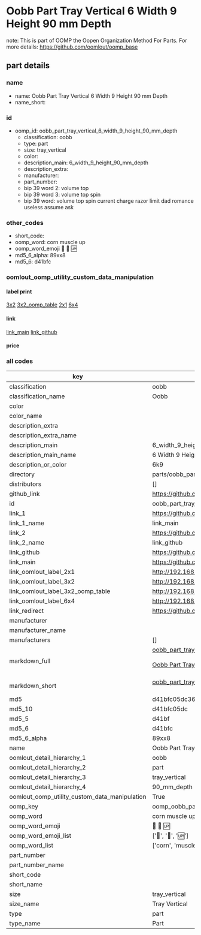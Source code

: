 # Oobb Part Tray Vertical 6 Width 9 Height 90 mm Depth  

note: This is part of OOMP the Oopen Organization Method For Parts. For more details: https://github.com/oomlout/oomp_base

##  part details
  







### name
* name: Oobb Part Tray Vertical 6 Width 9 Height 90 mm Depth
* name_short: 
### id
* oomp_id: oobb_part_tray_vertical_6_width_9_height_90_mm_depth
  * classification: oobb
  * type: part
  * size: tray_vertical
  * color: 
  * description_main: 6_width_9_height_90_mm_depth
  * description_extra: 
  * manufacturer: 
  * part_number: 
  * bip 39 word 2: volume top
  * bip 39 word 3: volume top spin
  * bip 39 word: volume top spin current charge razor limit dad romance useless assume ask

### other_codes
* short_code: 
* oomp_word: corn muscle up
* oomp_word_emoji :corn: :muscle: :up:
* md5_6_alpha: 89xx8
* md5_6: d41bfc






### oomlout_oomp_utility_custom_data_manipulation
#### label print
[3x2](http://192.168.1.245:1112/?label=oomp%2089xx8)
[3x2_oomp_table](http://192.168.1.108:1112/?label=oomp%2089xx8)
[2x1](http://192.168.1.242:1112/?label=oomp%2089xx8)
[6x4](http://192.168.1.55:1112/?label=oomp%2089xx8)    

#### link

[link_main](https://github.com/oomlout/oomlout_oomp_version_1_messy/tree/main/parts/oobb_part_tray_vertical_6_width_9_height_90_mm_depth) [link_github](https://github.com/oomlout/oomlout_oomp_version_1_messy/tree/main/parts/oobb_part_tray_vertical_6_width_9_height_90_mm_depth)                             

#### price







### all codes 
| key | value |  
| --- | --- |  
| classification | oobb |  
| classification_name | Oobb |  
| color |  |  
| color_name |  |  
| description_extra |  |  
| description_extra_name |  |  
| description_main | 6_width_9_height_90_mm_depth |  
| description_main_name | 6 Width 9 Height 90 mm Depth |  
| description_or_color | 6k9 |  
| directory | parts/oobb_part_tray_vertical_6_width_9_height_90_mm_depth |  
| distributors | [] |  
| github_link | https://github.com/oomlout/oomlout_oomp_part_src/tree/main/parts/oobb_part_tray_vertical_6_width_9_height_90_mm_depth |  
| id | oobb_part_tray_vertical_6_width_9_height_90_mm_depth |  
| link_1 | https://github.com/oomlout/oomlout_oomp_version_1_messy/tree/main/parts/oobb_part_tray_vertical_6_width_9_height_90_mm_depth |  
| link_1_name | link_main |  
| link_2 | https://github.com/oomlout/oomlout_oomp_version_1_messy/tree/main/parts/oobb_part_tray_vertical_6_width_9_height_90_mm_depth |  
| link_2_name | link_github |  
| link_github | https://github.com/oomlout/oomlout_oomp_version_1_messy/tree/main/parts/oobb_part_tray_vertical_6_width_9_height_90_mm_depth |  
| link_main | https://github.com/oomlout/oomlout_oomp_version_1_messy/tree/main/parts/oobb_part_tray_vertical_6_width_9_height_90_mm_depth |  
| link_oomlout_label_2x1 | http://192.168.1.242:1112/?label=oomp%2089xx8 |  
| link_oomlout_label_3x2 | http://192.168.1.245:1112/?label=oomp%2089xx8 |  
| link_oomlout_label_3x2_oomp_table | http://192.168.1.108:1112/?label=oomp%2089xx8 |  
| link_oomlout_label_6x4 | http://192.168.1.55:1112/?label=oomp%2089xx8 |  
| link_redirect | https://github.com/oomlout/oomlout_oomp_version_1_messy/tree/main/parts/oobb_part_tray_vertical_6_width_9_height_90_mm_depth |  
| manufacturer |  |  
| manufacturer_name |  |  
| manufacturers | [] |  
| markdown_full | [oobb_part_tray_vertical_6_width_9_height_90_mm_depth](none)<br>[](none)<br>[Oobb Part Tray Vertical 6 Width 9 Height 90 Mm Depth](none)<br><br> |  
| markdown_short | [oobb_part_tray_vertical_6_width_9_height_90_mm_depth](none)<br><br> |  
| md5 | d41bfc05dc36f03eca934361a3f93fae |  
| md5_10 | d41bfc05dc |  
| md5_5 | d41bf |  
| md5_6 | d41bfc |  
| md5_6_alpha | 89xx8 |  
| name | Oobb Part Tray Vertical 6 Width 9 Height 90 mm Depth |  
| oomlout_detail_hierarchy_1 | oobb |  
| oomlout_detail_hierarchy_2 | part |  
| oomlout_detail_hierarchy_3 | tray_vertical |  
| oomlout_detail_hierarchy_4 | 90_mm_depth |  
| oomlout_oomp_utility_custom_data_manipulation | True |  
| oomp_key | oomp_oobb_part_tray_vertical_6_width_9_height_90_mm_depth |  
| oomp_word | corn muscle up |  
| oomp_word_emoji | :corn: :muscle: :up: |  
| oomp_word_emoji_list | [':corn:', ':muscle:', ':up:'] |  
| oomp_word_list | ['corn', 'muscle', 'up'] |  
| part_number |  |  
| part_number_name |  |  
| short_code |  |  
| short_name |  |  
| size | tray_vertical |  
| size_name | Tray Vertical |  
| type | part |  
| type_name | Part |  
